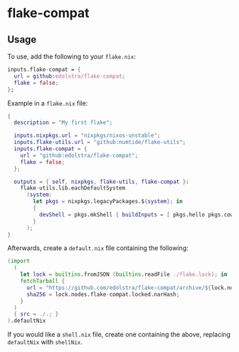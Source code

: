 # flake-compat

## Usage

To use, add the following to your `flake.nix`:

```nix
inputs.flake-compat = {
  url = github:edolstra/flake-compat;
  flake = false;
};
```

Example in a `flake.nix` file:

```nix
{
  description = "My first flake";

  inputs.nixpkgs.url = "nixpkgs/nixos-unstable";
  inputs.flake-utils.url = "github:numtide/flake-utils";
  inputs.flake-compat = {
    url = "github:edolstra/flake-compat";
    flake = false;
  };

  outputs = { self, nixpkgs, flake-utils, flake-compat }:
    flake-utils.lib.eachDefaultSystem
      (system:
        let pkgs = nixpkgs.legacyPackages.${system}; in
        {
          devShell = pkgs.mkShell { buildInputs = [ pkgs.hello pkgs.cowsay ]; };
        }
      );
}
```

Afterwards, create a `default.nix` file containing the following:

```nix
(import
  (
    let lock = builtins.fromJSON (builtins.readFile ./flake.lock); in
    fetchTarball {
      url = "https://github.com/edolstra/flake-compat/archive/${lock.nodes.flake-compat.locked.rev}.tar.gz";
      sha256 = lock.nodes.flake-compat.locked.narHash;
    }
  )
  { src = ./.; }
).defaultNix
```

If you would like a `shell.nix` file, create one containing the above, replacing `defaultNix` with `shellNix`.
